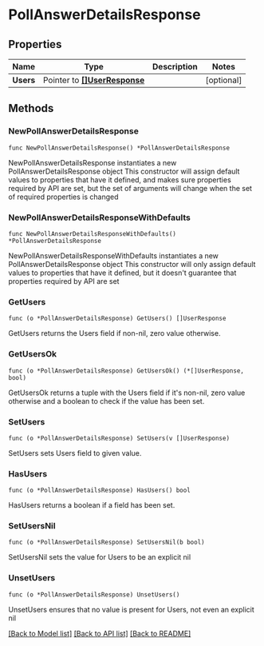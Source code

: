 # PollAnswerDetailsResponse

## Properties

Name | Type | Description | Notes
------------ | ------------- | ------------- | -------------
**Users** | Pointer to [**[]UserResponse**](UserResponse.md) |  | [optional] 

## Methods

### NewPollAnswerDetailsResponse

`func NewPollAnswerDetailsResponse() *PollAnswerDetailsResponse`

NewPollAnswerDetailsResponse instantiates a new PollAnswerDetailsResponse object
This constructor will assign default values to properties that have it defined,
and makes sure properties required by API are set, but the set of arguments
will change when the set of required properties is changed

### NewPollAnswerDetailsResponseWithDefaults

`func NewPollAnswerDetailsResponseWithDefaults() *PollAnswerDetailsResponse`

NewPollAnswerDetailsResponseWithDefaults instantiates a new PollAnswerDetailsResponse object
This constructor will only assign default values to properties that have it defined,
but it doesn't guarantee that properties required by API are set

### GetUsers

`func (o *PollAnswerDetailsResponse) GetUsers() []UserResponse`

GetUsers returns the Users field if non-nil, zero value otherwise.

### GetUsersOk

`func (o *PollAnswerDetailsResponse) GetUsersOk() (*[]UserResponse, bool)`

GetUsersOk returns a tuple with the Users field if it's non-nil, zero value otherwise
and a boolean to check if the value has been set.

### SetUsers

`func (o *PollAnswerDetailsResponse) SetUsers(v []UserResponse)`

SetUsers sets Users field to given value.

### HasUsers

`func (o *PollAnswerDetailsResponse) HasUsers() bool`

HasUsers returns a boolean if a field has been set.

### SetUsersNil

`func (o *PollAnswerDetailsResponse) SetUsersNil(b bool)`

 SetUsersNil sets the value for Users to be an explicit nil

### UnsetUsers
`func (o *PollAnswerDetailsResponse) UnsetUsers()`

UnsetUsers ensures that no value is present for Users, not even an explicit nil

[[Back to Model list]](../README.md#documentation-for-models) [[Back to API list]](../README.md#documentation-for-api-endpoints) [[Back to README]](../README.md)


